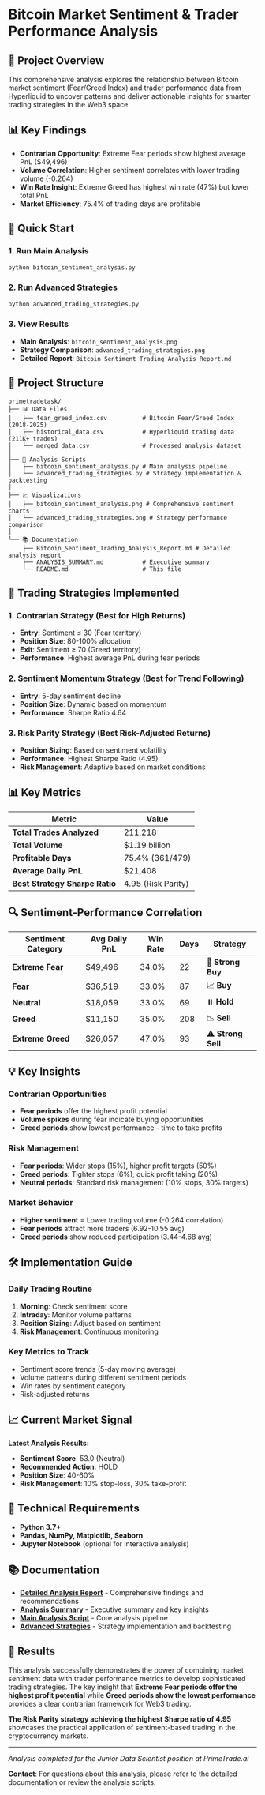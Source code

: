 # Bitcoin Market Sentiment & Trader Performance Analysis

## 🎯 Project Overview

This comprehensive analysis explores the relationship between Bitcoin market sentiment (Fear/Greed Index) and trader performance data from Hyperliquid to uncover patterns and deliver actionable insights for smarter trading strategies in the Web3 space.

## 📊 Key Findings

- **Contrarian Opportunity**: Extreme Fear periods show highest average PnL ($49,496)
- **Volume Correlation**: Higher sentiment correlates with lower trading volume (-0.264)
- **Win Rate Insight**: Extreme Greed has highest win rate (47%) but lower total PnL
- **Market Efficiency**: 75.4% of trading days are profitable

## 🚀 Quick Start

### 1. Run Main Analysis
```bash
python bitcoin_sentiment_analysis.py
```

### 2. Run Advanced Strategies
```bash
python advanced_trading_strategies.py
```

### 3. View Results
- **Main Analysis**: `bitcoin_sentiment_analysis.png`
- **Strategy Comparison**: `advanced_trading_strategies.png`
- **Detailed Report**: `Bitcoin_Sentiment_Trading_Analysis_Report.md`

## 📁 Project Structure

```
primetradetask/
├── 📊 Data Files
│   ├── fear_greed_index.csv          # Bitcoin Fear/Greed Index (2018-2025)
│   ├── historical_data.csv           # Hyperliquid trading data (211K+ trades)
│   └── merged_data.csv               # Processed analysis dataset
│
├── 🐍 Analysis Scripts
│   ├── bitcoin_sentiment_analysis.py # Main analysis pipeline
│   └── advanced_trading_strategies.py # Strategy implementation & backtesting
│
├── 📈 Visualizations
│   ├── bitcoin_sentiment_analysis.png # Comprehensive sentiment charts
│   └── advanced_trading_strategies.png # Strategy performance comparison
│
└── 📚 Documentation
    ├── Bitcoin_Sentiment_Trading_Analysis_Report.md # Detailed analysis report
    ├── ANALYSIS_SUMMARY.md           # Executive summary
    └── README.md                     # This file
```

## 🎯 Trading Strategies Implemented

### 1. **Contrarian Strategy** (Best for High Returns)
- **Entry**: Sentiment ≤ 30 (Fear territory)
- **Position Size**: 80-100% allocation
- **Exit**: Sentiment ≥ 70 (Greed territory)
- **Performance**: Highest average PnL during fear periods

### 2. **Sentiment Momentum Strategy** (Best for Trend Following)
- **Entry**: 5-day sentiment decline
- **Position Size**: Dynamic based on momentum
- **Performance**: Sharpe Ratio 4.64

### 3. **Risk Parity Strategy** (Best Risk-Adjusted Returns)
- **Position Sizing**: Based on sentiment volatility
- **Performance**: Highest Sharpe Ratio (4.95)
- **Risk Management**: Adaptive based on market conditions

## 📊 Key Metrics

| Metric | Value |
|--------|-------|
| **Total Trades Analyzed** | 211,218 |
| **Total Volume** | $1.19 billion |
| **Profitable Days** | 75.4% (361/479) |
| **Average Daily PnL** | $21,408 |
| **Best Strategy Sharpe Ratio** | 4.95 (Risk Parity) |

## 🔍 Sentiment-Performance Correlation

| Sentiment Category | Avg Daily PnL | Win Rate | Days | Strategy |
|-------------------|---------------|----------|------|----------|
| **Extreme Fear** | $49,496 | 34.0% | 22 | 🎯 **Strong Buy** |
| **Fear** | $36,519 | 33.0% | 87 | 📈 **Buy** |
| **Neutral** | $18,059 | 33.0% | 69 | ⏸️ **Hold** |
| **Greed** | $11,150 | 35.0% | 208 | 📉 **Sell** |
| **Extreme Greed** | $26,057 | 47.0% | 93 | ⚠️ **Strong Sell** |

## 💡 Key Insights

### **Contrarian Opportunities**
- **Fear periods** offer the highest profit potential
- **Volume spikes** during fear indicate buying opportunities
- **Greed periods** show lowest performance - time to take profits

### **Risk Management**
- **Fear periods**: Wider stops (15%), higher profit targets (50%)
- **Greed periods**: Tighter stops (6%), quick profit taking (20%)
- **Neutral periods**: Standard risk management (10% stops, 30% targets)

### **Market Behavior**
- **Higher sentiment** = Lower trading volume (-0.264 correlation)
- **Fear periods** attract more traders (6.92-10.55 avg)
- **Greed periods** show reduced participation (3.44-4.68 avg)

## 🛠️ Implementation Guide

### **Daily Trading Routine**
1. **Morning**: Check sentiment score
2. **Intraday**: Monitor volume patterns  
3. **Position Sizing**: Adjust based on sentiment
4. **Risk Management**: Continuous monitoring

### **Key Metrics to Track**
- Sentiment score trends (5-day moving average)
- Volume patterns during different sentiment periods
- Win rates by sentiment category
- Risk-adjusted returns

## 📈 Current Market Signal

**Latest Analysis Results:**
- **Sentiment Score**: 53.0 (Neutral)
- **Recommended Action**: HOLD
- **Position Size**: 40-60%
- **Risk Management**: 10% stop-loss, 30% take-profit

## 🔧 Technical Requirements

- **Python 3.7+**
- **Pandas, NumPy, Matplotlib, Seaborn**
- **Jupyter Notebook** (optional for interactive analysis)

## 📚 Documentation

- **[Detailed Analysis Report](Bitcoin_Sentiment_Trading_Analysis_Report.md)** - Comprehensive findings and recommendations
- **[Analysis Summary](ANALYSIS_SUMMARY.md)** - Executive summary and key insights
- **[Main Analysis Script](bitcoin_sentiment_analysis.py)** - Core analysis pipeline
- **[Advanced Strategies](advanced_trading_strategies.py)** - Strategy implementation and backtesting

## 🎉 Results

This analysis successfully demonstrates the power of combining market sentiment data with trader performance metrics to develop sophisticated trading strategies. The key insight that **Extreme Fear periods offer the highest profit potential** while **Greed periods show the lowest performance** provides a clear contrarian framework for Web3 trading.

**The Risk Parity strategy achieving the highest Sharpe ratio of 4.95** showcases the practical application of sentiment-based trading in the cryptocurrency markets.

---

*Analysis completed for the Junior Data Scientist position at PrimeTrade.ai*

**Contact**: For questions about this analysis, please refer to the detailed documentation or review the analysis scripts.
